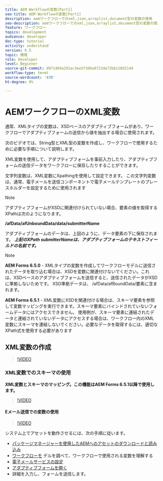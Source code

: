 ```yaml
---
title: AEM Workflowの変数[Part1]
seo-title: AEM Workflowの変数[Part1]
description: aemワークフローでのxml,json,arraylist,document型の変数の使用
seo-description: aemワークフローでのxml,json,arraylist,document型の変数の使用
feature: ワークフロー
topics: development
audience: developer
doc-type: tutorial
activity: understand
version: 6.5
topic: 開発
role: Developer
level: Beginner
source-git-commit: d9714b9a291ec3ee5f3dba9723de72bb120d2149
workflow-type: tm+mt
source-wordcount: '439'
ht-degree: 0%

---
```



# AEMワークフローのXML変数

通常、XMLタイプの変数は、XSDベースのアダプティブフォームがあり、ワークフローでアダプティブフォームの送信から値を抽出する場合に使用されます。

次のビデオでは、String型とXML型の変数を作成し、ワークフローで使用するために必要な手順について説明します。

XML変数を使用して、アダプティブフォームを事前入力したり、アダプティブフォームの送信データをワークフローに保存したりすることができます。

文字列変数は、XML変数にXpathingを使用して設定できます。 この文字列変数は、通常、電子メールを送信コンポーネントで電子メールテンプレートのプレースホルダーを設定するために使用されます

>[!NOTE]
>
>アダプティブフォームがXSDに関連付けられていない場合、要素の値を取得するXPathは次のようになります。
>
>**/afData/afUnboundData/data/submitterName**

アダプティブフォームのデータは、上図のように、データ要素の下に保存されます。 **_上記のXPath submitterNameは、アダプティブフォームのテキストフィールドの名前です。_**

>[!NOTE]
>
>**AEM Forms 6.5.0**  - XMLタイプの変数を作成してワークフローモデルに送信されたデータを取り込む場合は、XSDを変数に関連付けないでください。これは、XSDベースのアダプティブフォームを送信すると、送信されたデータがXSDに準拠しないためです。 XSD準拠データは、 /afData/afBoundData/要素に含まれます。
>
>**AEM Forms 6.5.1**  - XML変数にXSDを関連付ける場合は、スキーマ要素を参照して変数マッピングを実行できます。スキーマ要素にバインドされていないフォームデータにはアクセスできません。 使用例が、スキーマ要素に連結されたデータと連結されていないデータにアクセスする場合は、ワークフロー内のXML変数にスキーマを連結しないでください。必要なデータを取得するには、適切なXPath式を使用する必要があります

## XML変数の作成

>[!VIDEO](https://video.tv.adobe.com/v/26440?quality=12?autoplay=1)

### XML変数でのスキーマの使用

**XML変数とスキーマのマッピング。この機能はAEM Forms 6.5.1以降で使用します。**

>[!VIDEO](https://video.tv.adobe.com/v/28098?quality=9&learn=on)

#### Eメール送信での変数の使用

>[!VIDEO](https://video.tv.adobe.com/v/26441?quality=12&learn=on)

システム上でアセットを動作させるには、次の手順に従います。

* [パッケージマネージャーを使用したAEMへのアセットのダウンロードと読み込み](assets/xmlandstringvariable.zip)
* [ワークフローモ](http://localhost:4502/editor.html/conf/global/settings/workflow/models/vacationrequest.html) デルを調べて、ワークフローで使用される変数を理解する
* [電子メールサービスの設定](https://helpx.adobe.com/experience-manager/6-5/sites/administering/using/notification.html#ConfiguringtheMailService)
* [アダプティブフォームを開く](http://localhost:4502/content/dam/formsanddocuments/applicationfortimeoff/jcr:content?wcmmode=disabled)
* 詳細を入力し、フォームを送信します。


